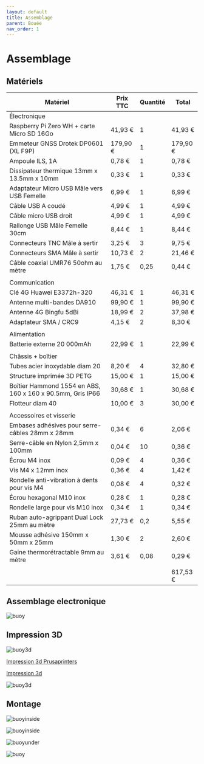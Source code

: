 ```yaml
---
layout: default
title: Assemblage
parent: Bouée
nav_order: 1
---
```


# Assemblage

## Matériels

|Matériel|Prix TTC|Quantité|Total|
|--------|--------|--------|-----|
|Électronique||||
|Raspberry Pi Zero WH + carte Micro SD 16Go|41,93 €|1|41,93 €|
|Emmeteur GNSS Drotek DP0601 (XL F9P)|179,90 €|1|179,90 €|
|Ampoule ILS, 1A|0,78 €|1|0,78 €|
|Dissipateur thermique 13mm x 13.5mm x 10mm|0,33 €|1|0,33 €|
|Adaptateur Micro USB Mâle vers USB Femelle|6,99 €|1|6,99 €|
|Câble USB A coudé|4,99 €|1|4,99 €|
|Câble micro USB droit|4,99 €|1|4,99 €|
|Rallonge USB Mâle Femelle 30cm|8,44 €|1|8,44 €|
|Connecteurs TNC Mâle à sertir|3,25 €|3|9,75 €|
|Connecteurs SMA Mâle à sertir|10,73 €|2|21,46 €|
|Câble coaxial UMR76 50ohm au mètre|1,75 €|0,25|0,44 €|
|||||
|Communication||||
|Clé 4G Huawei E3372h-320|46,31 €|1|46,31 €|
|Antenne multi-bandes DA910|99,90 €|1|99,90 €|
|Antenne 4G Bingfu 5dBi|18,99 €|2|37,98 €|
|Adaptateur SMA / CRC9|4,15 €|2|8,30 €|
|||||
|Alimentation||||
|Batterie externe 20 000mAh|22,99 €|1|22,99 €|
|||||
|Châssis + boîtier||||
|Tubes acier inoxydable diam 20|8,20 €|4|32,80 €|
|Structure imprimée 3D PETG|15,00 €|1|15,00 €|
|Boîtier Hammond 1554 en ABS, 160 x 160 x 90.5mm, Gris IP66|30,68 €|1|30,68 €|
|Flotteur diam 40|10,00 €|3|30,00 €|
|||||
|Accessoires et visserie||||
|Embases adhésives pour serre-câbles 28mm x 28mm|0,34 €|6|2,06 €|
|Serre-câble en Nylon 2,5mm x 100mm|0,04 €|10|0,36 €|
|Écrou M4 inox|0,09 €|4|0,36 €|
|Vis M4 x 12mm inox|0,36 €|4|1,42 €|
|Rondelle anti-vibration à dents pour vis M4|0,08 €|4|0,32 €|
|Écrou hexagonal M10 inox|0,28 €|1|0,28 €|
|Rondelle large pour vis M10 inox|0,34 €|1|0,34 €|
|Ruban auto-agrippant Dual Lock 25mm au mètre|27,73 €|0,2|5,55 €|
|Mousse adhésive 150mm x 50mm x 25mm|1,30 €|2|2,60 €|
|Gaine thermorétractable 9mm au mètre|3,61 €|0,08|0,29 €|
|||||
||||617,53 €|

## Assemblage electronique

![buoy](/assets/buoy/buoy_materiel.png)

## Impression 3D

![buoy3d](/assets/buoy/buoy_print_detail.png)

[Impression 3d Prusaprinters](https://www.prusaprinters.org/fr/prints/67146-tripod-buoy-physalia)

[Impression 3d](https://github.com/jancelin/physalia/blob/main/buoy/Printed-Parts/STL/physalia_v1_7.stl)

![buoy3d](/assets/buoy/buoy_print.png)

## Montage

![buoyinside](/assets/buoy/buoy_inside1.jpg)

![buoyinside](/assets/buoy/buoy_inside2.jpg)

![buoyunder](/assets/buoy/buoy_under.png)

![buoy](/assets/buoy/buoy_minimes3.png)





